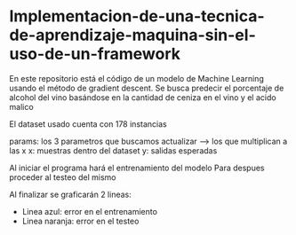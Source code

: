 # Implementacion-de-una-tecnica-de-aprendizaje-maquina-sin-el-uso-de-un-framework
En este repositorio está el código de un modelo de Machine Learning usando el método de gradient descent.
Se busca predecir el porcentaje de alcohol del vino basándose en la cantidad de ceniza en el vino y el acido malico

El dataset usado cuenta con 178 instancias

params: los 3 parametros que buscamos actualizar --> los que multiplican a las x 
x: muestras dentro del dataset
y: salidas esperadas

Al iniciar el programa hará el entrenamiento del modelo
Para despues proceder al testeo del mismo

Al finalizar se graficarán 2 lineas:
- Linea azul: error en el entrenamiento
- Linea naranja: error en el testeo
